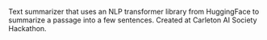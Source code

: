 Text summarizer that uses an NLP transformer library from HuggingFace to summarize a passage into a few sentences.
Created at Carleton AI Society Hackathon.
